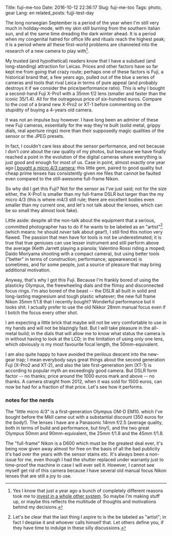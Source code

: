 Title: fuji-me-too
Date: 2016-10-12 22:36:17
Slug: fuji-me-too
Tags: photo, gear
Lang: en
related_posts: fujji-test-day

The long norwegian September is a period of the year when I'm still very much in holiday-mode, with my skin still burning from the southern italian sun, and at the same time dreading the dark winter ahead. It is a period when my congenital hatred for office life and rituals reach the highest peak; it is a period where all these first-world problems are channeled into the research of a new camera to play with[^1].

[^1]: Yes I know that just a year ago a bunch of completely different reasons took me to [invest in a whole other system]({filename}2016-02-02-a-little-camera.md). So maybe I'm making stuff up, or maybe this reflects the multitude of thoughts and motivations behind my decisions.

My trusted (and hypothetical) readers know that I have a subdued (and long-standing) attraction for Leicas. Prices and other factors have so far kept me from going that crazy route; perhaps one of these factors is Fuji, a historical brand that, a few years ago, pulled out of the blue a series of cameras and tools that rival Leica in terms of pure appeal (and probably destroys it if we consider the price/performance ratio). This is why I bought a second-hand Fuji X-Pro1 with a 35mm f/2 lens (smaller and faster than the iconic 35/1.4). All for the outrageous price of six-hundred euros. Compare to the cost of a brand new X-Pro2 or XT-1 before commenting on the stupidity of buying a 4-years old camera.

<!-- PELICAN_END_SUMMARY -->

It was not an impulse buy however. I have long been an admirer of these new Fuji cameras, essentially for the way they're built (solid metal, grippy dials, real aperture rings) more than their supposedly magic qualities of the sensor or the JPEG presets.

In fact, I couldn't care less about the sensor performance, and not because I don't _care_ about the raw quality of my photos, but because we have finally reached a point in the evolution of the digital cameras where everything is just good and enough for most of us. Case in point, almost exactly one year ago [I bought a micro 4/3 camera]({filename}2016-02-02-a-little-camera.md); this little gem, paired to good quality but cheap prime lenses has consistently given me files that cannot be faulted even compared to the still-awesome full-frame Nikon.

So why did I get this Fuji? Not for the sensor as I've just said; not for the size either, the X-Pro1 is smaller than my full-frame DSLR but larger than the my micro 4/3 (this is where m4/3 still rule; there are excellent bodies even smaller than my current one, and let's not talk about the lenses, which can be so small they almost look fake).

Little aside: despite all the non-talk about the equipment that a serious, committed photographer has to do if he wants to be labeled as an "artist"[^2] (which means: he should *never* talk about gear!), I still find this notion very flawed. The passion that men have for tools is not be underestimated; it is true that true geniuses can use lesser instrument and still perform above the average (Keith Jarrett playing a pianola; Valentino Rossi riding a moped; Daido Moriyama shooting with a compact camera), but using better tools ("better" in terms of construction; performance; appeareance) is sometimes, and for some people, just a source of pleasure that may bring additional motivation.

Anyway, that's why I got this Fuji. Because I'm frankly bored of using the plasticky Olympus, the freewheeling dials and the flimsy and disconnected focus rings. I'm also bored of the beast -- the DSLR all built in solid and long-lasting magnesium and tough plastic whatever; the new full frame Nikon 35mm f/1.8 that I recently bought? Wonderful performance but it looks shit. I actually prefer to use the old Nikkor 28mm manual focus even if I botch the focus every other shot.

I am expecting a little brick that maybe will not be very comfortable to use in my hands and will not be blazingly fast. But I will take pleasure in the all-metal build; in the dials that will allow me to know what status the camera is in without having to look at the LCD; in the limitation of using only one lens, which obviously is my most favourite focal length, the 50mm-equivalent.

I am also quite happy to have avoided the perilous descent into the new-gear trap; I mean everybody says great things about the second generation Fuji (X-Pro2 and XT-2), and also the late first-generation jem (XT-1) is according to popular myth an exceedingly good camera. But DSLR form factor -- no thanks; price around the 1000 euros mark and above -- no thanks. A camera straight from 2012, when it was sold for 1500 euros, can now be had for a fraction of that price. Let's see how it performs.


[^2]: Let's be clear that the last thing I aspire to is the be labeled as "artist"; in fact I despise it and whoever calls himself that. Let others define you, if they have time to indulge in these silly discussions.

### notes for the nerds

The "little micro 4/3" is a first-generation Olympus OM-D EM10. which I've bought before the MkII came out with a substantial discount (350 euros for the body!). The lenses I have are a Panasonic 14mm f/2.5 (average quality, both in terms of build and performance, but tiny!), and the two great Olympus 50mm and 90mm-equivalent, the 25mm f/1.8 and the 45mm f/1.8.

The "full-frame" Nikon is a D600 which must be the greatest deal ever, it's being now given away almost for free on the basis of all the bad publicity it's had over the years with the sensor stains etc. It's always been a non-issue for me, even though I had the shutter replaced under warranty just to time-proof the machine in case I will ever sell it. However, I cannot see myself get rid of this camera because I have several old manual focus Nikon lenses that are still a joy to use.
